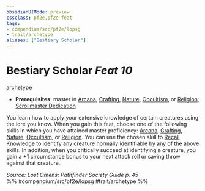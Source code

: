 ```yaml
---
obsidianUIMode: preview
cssclass: pf2e,pf2e-feat
tags:
- compendium/src/pf2e/lopsg
- trait/archetype
aliases: ["Bestiary Scholar"]
---
```

# Bestiary Scholar  *Feat 10*  
[archetype](rules/traits/archetype.md "Archetype Feat Trait")  

- **Prerequisites**: master in [Arcana](compendium/skills.md#Arcana), [Crafting](compendium/skills.md#Crafting), [Nature](compendium/skills.md#Nature), [Occultism](compendium/skills.md#Occultism), or [Religion](compendium/skills.md#Religion); [Scrollmaster Dedication](compendium/feats/scrollmaster-dedication-locg.md)

You learn how to apply your extensive knowledge of certain creatures using the lore you know. When you gain this feat, choose one of the following skills in which you have attained master proficiency: [Arcana](compendium/skills.md#Arcana), [Crafting](compendium/skills.md#Crafting), [Nature](compendium/skills.md#Nature), [Occultism](compendium/skills.md#Occultism), or [Religion](compendium/skills.md#Religion). You can use the chosen skill to [Recall Knowledge](rules/actions/recall-knowledge.md) to identify any creature normally identifiable by any of the above skills. In addition, when you critically succeed at identifying a creature, you gain a +1 circumstance bonus to your next attack roll or saving throw against that creature.

*Source: Lost Omens: Pathfinder Society Guide p. 45*  
%% #compendium/src/pf2e/lopsg #trait/archetype %%